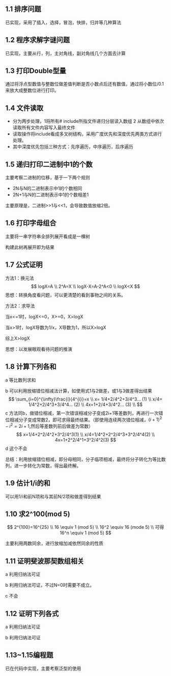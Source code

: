 ## 1.1 排序问题

已实现，采用了插入，选择，冒泡，快排，归并等几种算法

## 1.2 程序求解字谜问题

已实现，主要从行，列，主对角线，副对角线几个方面去计算

## 1.3 打印Double型量

通过将浮点型数值与整数位做差值判断是否小数点后还有数值，通过将小数位/0.1来放大成整数位进行打印。

## 1.4 文件读取

* 分为两步处理，1将所有# include所指文件递归分层读入数组 2 从数组中依次读取所有文件内容写入最终文件
* 读取操作将include看成多叉树结构，采用广度优先和深度优先两类方式进行处理。
* 其中深度优先包括三种方式：先序遍历，中序遍历，后序遍历

## 1.5 递归打印二进制中1的个数

主要考察二进制的位移，基于一下两个规则

+ 2N与N的二进制表示中1的个数相同
+ 2N+1与N的二进制表示中1的个数相差1

主要原理是，二进制>>1与<<1，会导致数值放缩2倍。

## 1.6 打印字母组合

主要将一串字符串全排列展开看成是一棵树

构建此树再展开即为结果

## 1.7 公式证明

方法1：换元法
$$
logX=A  \\
2^A=X  \\
logX-X=A-2^A<0  \\
logX<X
$$
思想：转换角度看问题，可以更清楚的看到事物之间的关系。

方法2：求导法

当x<=1时，logX<=0，X>=0，X>logX

当x>1时，logX导数为1/x，X导数为1，所以X>logX

综上X>logX

思想：以发展眼观看待问题的推演

## 1.8 计算下列各和

a 等比数列求和

b 可以利用放缩错位相减法计算，如使用式1与2做差，或1与3做差得出结果
$$
\sum_{i=0}^{\infty}\frac{i}{4^{i}}=x \\ 
x= 1/4+2/4^2+3/4^3... (1) \\
x/4= 1/4^2+2/4^3+3/4^4... (2) \\
4x=1+2/4+3/4^2... (3) \\
$$
c  方法同b，做错位相减，第一次错误相减分子变成2i+1等差数列，再进行一次错位相减分子变成常数2，即可求得最终结果。（即使用连续两次错位相减，$(i+1)^2-i^2=2i+1$,然后等差数列前后做差为常数）
$$
x=1/4+2^2/4^2+3^2/4^3(1) \\
x/4=1/4^2+2^2/4^3+3^2/4^4(2) \\
4x=1+2^2/4^1+3^2/4^2(3)
$$
d 这个不会

总结：利用放缩错位相减，即分母相同，分子临项相减，最终将分子转化为等比数列，进一步转化为常数，得出最终解。

## 1.9 估计1/i的和

可以用1/i和前N项和与其前N/2项和做差得到结果

## 1.10 求2^100(mod 5)

$$
2^{100}=16^{25} \\
16 \equiv 1 (mod 5) \\
16^2 \equiv 16 (mode 5) \\
可得16^n \equiv 1 (mod 5)
$$

主要利用两数同余，进行放缩加减依然同余的性质

## 1.11 证明斐波那契数组相关

a 利用归纳法可证

b 利用归纳法可证，不过N=0时需要不成立。

c 不会

## 1.12 证明下列各式

a 利用归纳法可证

b 利用归纳法可证

## 1.13~1.15编程题

已在代码中实现，主要考察泛型的使用